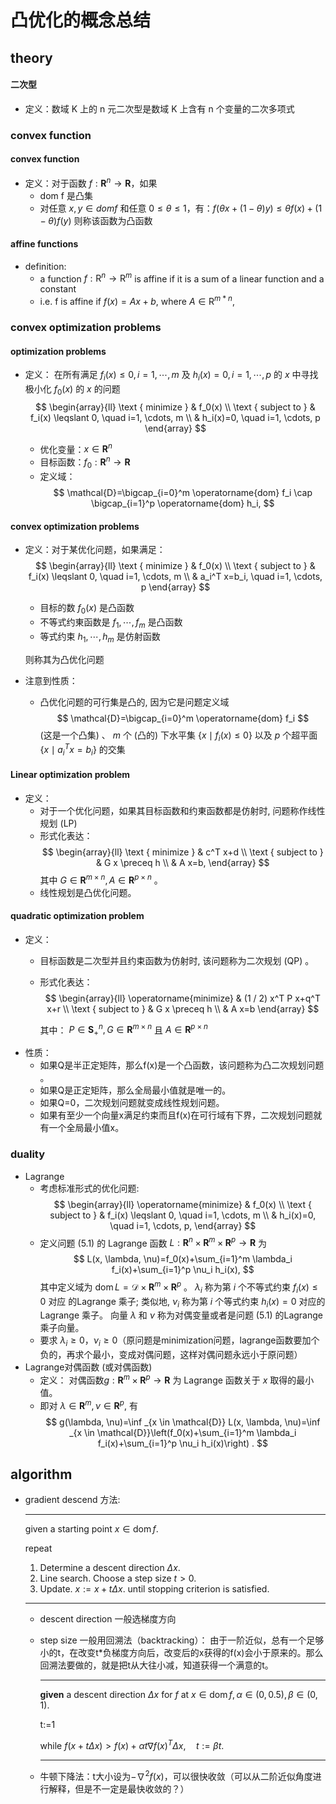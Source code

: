 # 凸优化的概念总结
## theory
#### 二次型
* 定义：数域 K 上的 n 元二次型是数域 K 上含有 n 个变量的二次多项式 
### convex function
#### convex function
* 定义：对于函数 $f: \mathbf{R}^n \rightarrow \mathbf{R}$，如果
  * dom f 是凸集
  * 对任意 $x,y \in dom f$ 和任意 $0 \leq \theta \leq 1$，有：$f(\theta x + (1-\theta)y) \leq \theta f(x) + (1-\theta) f(y)$
  则称该函数为凸函数

#### affine functions
* definition:
  * a function $f: \mathrm{R} ^n\rightarrow \mathrm{R}^m$ is affine if it is a sum of a linear function and a constant
  * i.e. f is affine if $f(x) = Ax + b$, where $A\in \mathrm{R} ^{m*n}$,
### convex optimization problems
#### optimization problems
* 定义：
    在所有满足 $f_i(x) \leqslant 0, i=1, \cdots, m$ 及 $h_i(x)=0, i=1, \cdots, p$ 的 $x$ 中寻找极小化 $f_0(x)$ 的 $x$ 的问题
    $$
    \begin{array}{ll}
    \text { minimize } & f_0(x) \\
    \text { subject to } & f_i(x) \leqslant 0, \quad i=1, \cdots, m \\
    & h_i(x)=0, \quad i=1, \cdots, p
    \end{array}
    $$
    
    * 优化变量：$x \in \mathbf{R}^n$
    * 目标函数：$f_0: \mathbf{R}^n \rightarrow \mathbf{R}$ 
    * 定义域：
    $$
    \mathcal{D}=\bigcap_{i=0}^m \operatorname{dom} f_i \cap \bigcap_{i=1}^p \operatorname{dom} h_i,
    $$


#### convex optimization problems
* 定义：对于某优化问题，如果满足：
    $$
    \begin{array}{ll}
    \text { minimize } & f_0(x) \\
    \text { subject to } & f_i(x) \leqslant 0, \quad i=1, \cdots, m \\
    & a_i^T x=b_i, \quad i=1, \cdots, p
    \end{array}
    $$
    
    * 目标的数 $f_0(x)$ 是凸函数
    * 不等式约東函数是 $f_1, \cdots, f_m$ 是凸函数
    * 等式约束 $h_1, \cdots, h_m$ 是仿射函数
    
    则称其为凸优化问题

* 注意到性质：
  * 凸优化问题的可行集是凸的, 因为它是问题定义域
    $$
    \mathcal{D}=\bigcap_{i=0}^m \operatorname{dom} f_i
    $$
    (这是一个凸集) 、 $m$ 个 (凸的) 下水平集 $\left\{x \mid f_i(x) \leqslant 0\right\}$ 以及 $p$ 个超平面 $\left\{x \mid a_i^T x=b_i\right\}$ 的交集
    
#### Linear optimization problem
* 定义：
  * 对于一个优化问题，如果其目标函数和约東函数都是仿射时, 问题称作线性规划 (LP)
  * 形式化表达：
    $$
    \begin{array}{ll}
    \text { minimize } & c^T x+d \\
    \text { subject to } & G x \preceq h \\
    & A x=b,
    \end{array}
    $$
    其中 $G \in \mathbf{R}^{m \times n}, A \in \mathbf{R}^{p \times n}$ 。
  * 线性规划是凸优化问题。

#### quadratic optimization problem
* 定义：
  * 目标函数是二次型并且约束函数为仿射时, 该问题称为二次规划 $(\mathrm{QP})$ 。
  * 形式化表达：
    $$
    \begin{array}{ll}
    \operatorname{minimize} & (1 / 2) x^T P x+q^T x+r \\
    \text { subject to } & G x \preceq h \\
    & A x=b
    \end{array}
    $$

    其中： $P \in \mathbf{S}_{+}^n, G \in \mathbf{R}^{m \times n}$ 且 $A \in \mathbf{R}^{p \times n}$
* 性质：
  * 如果Q是半正定矩阵，那么f(x)是一个凸函数，该问题称为凸二次规划问题                                                                                                                                                                                                                                                            。
  * 如果Q是正定矩阵，那么全局最小值就是唯一的。
  * 如果Q=0，二次规划问题就变成线性规划问题。
  * 如果有至少一个向量x满足约束而且f(x)在可行域有下界，二次规划问题就有一个全局最小值x。

### duality
* Lagrange
  * 考虑标准形式的优化问题:
    $$
    \begin{array}{ll}
    \operatorname{minimize} & f_0(x) \\
    \text { subject to } & f_i(x) \leqslant 0, \quad i=1, \cdots, m \\
    & h_i(x)=0, \quad i=1, \cdots, p,
    \end{array}
    $$
  * 定义问题 (5.1) 的 Lagrange 函数 $L: \mathbf{R}^n \times \mathbf{R}^m \times \mathbf{R}^p \rightarrow \mathbf{R}$ 为
    $$
    L(x, \lambda, \nu)=f_0(x)+\sum_{i=1}^m \lambda_i f_i(x)+\sum_{i=1}^p \nu_i h_i(x),
    $$
    其中定义域为 $\operatorname{dom} L=\mathcal{D} \times \mathbf{R}^m \times \mathbf{R}^p$ 。 $\lambda_i$ 称为第 $i$ 个不等式约束 $f_i(x) \leqslant 0$ 对应 的Lagrange 乘子; 类似地, $\nu_i$ 称为第 $i$ 个等式约束 $h_i(x)=0$ 对应的 Lagrange 乘子。 向量 $\lambda$ 和 $\nu$ 称为对偶变量或者是问题 (5.1) 的Lagrange 乘子向量。
  * 要求 $\lambda_i \geq 0$，$\nu_i \geq 0$（原问题是minimization问题，lagrange函数要加个负的，再求个最小，变成对偶问题，这样对偶问题永远小于原问题）
* Lagrange对偶函数 (或对偶函数)
  * 定义： 对偶函数$g: \mathbf{R}^m \times \mathbf{R}^p \rightarrow \mathbf{R}$ 为 Lagrange 函数关于 $x$ 取得的最小值。
  * 即对 $\lambda \in \mathbf{R}^m, \nu \in \mathbf{R}^p$, 有
    $$
    g(\lambda, \nu)=\inf _{x \in \mathcal{D}} L(x, \lambda, \nu)=\inf _{x \in \mathcal{D}}\left(f_0(x)+\sum_{i=1}^m \lambda_i f_i(x)+\sum_{i=1}^p \nu_i h_i(x)\right) .
    $$

## algorithm
* gradient descend 方法:

    ---
    given a starting point $x \in \operatorname{dom} f$.

    repeat
    1. Determine a descent direction $\Delta x$.
    2. Line search. Choose a step size $t>0$.
    3. Update. $x:=x+t \Delta x$.
    until stopping criterion is satisfied.
    ---

    * descent direction 一般选梯度方向
    * step size 一般用回溯法（backtracking）：
        由于一阶近似，总有一个足够小的t，在改变t*负梯度方向后，改变后的x获得的f(x)会小于原来的。那么回溯法要做的，就是把t从大往小减，知道获得一个满意的t。
        
        ---

        **given** a descent direction $\Delta x$ for $f$ at $x \in \operatorname{dom} f, \alpha \in(0,0.5), \beta \in(0,1)$. 
        
        t:=1
        
        while $f(x+t \Delta x)>f(x)+\alpha t \nabla f(x)^T \Delta x, \quad t:=\beta t$.

        ---
    * 牛顿下降法：t大小设为$-\nabla^2 f(x)$，可以很快收敛（可以从二阶近似角度进行解释，但是不一定是最快收敛的？）